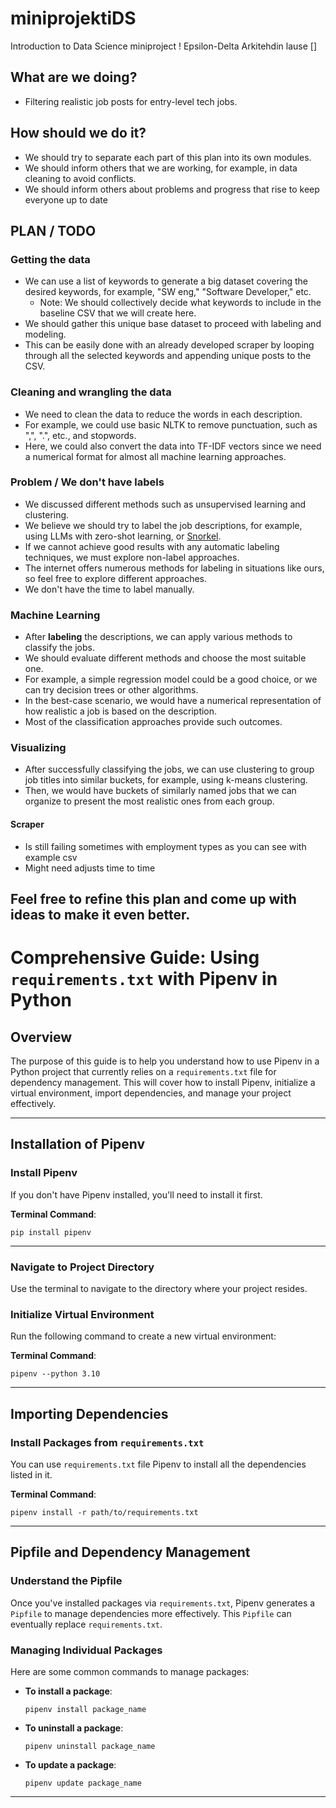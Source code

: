 # miniprojektiDS
Introduction to Data Science miniproject !
Epsilon-Delta 
Arkitehdin lause []

## What are we doing?
- Filtering realistic job posts for entry-level tech jobs.

## How should we do it?
- We should try to separate each part of this plan into its own modules.
- We should inform others that we are working, for example, in data cleaning to avoid conflicts.
- We should inform others about problems and progress that rise to keep everyone up to date 

## PLAN / TODO 

### Getting the data
- We can use a list of keywords to generate a big dataset covering the desired keywords, for example, "SW eng," "Software Developer," etc.
  - Note: We should collectively decide what keywords to include in the baseline CSV that we will create here. 
- We should gather this unique base dataset to proceed with labeling and modeling.
- This can be easily done with an already developed scraper by looping through all the selected keywords and appending unique posts to the CSV.

### Cleaning and wrangling the data
- We need to clean the data to reduce the words in each description.
- For example, we could use basic NLTK to remove punctuation, such as ",", ".", etc., and stopwords.
- Here, we could also convert the data into TF-IDF vectors since we need a numerical format for almost all machine learning approaches.

### Problem / We don't have labels
- We discussed different methods such as unsupervised learning and clustering.
- We believe we should try to label the job descriptions, for example, using LLMs with zero-shot learning, or [Snorkel](https://www.snorkel.org/use-cases/01-spam-tutorial).
- If we cannot achieve good results with any automatic labeling techniques, we must explore non-label approaches.
- The internet offers numerous methods for labeling in situations like ours, so feel free to explore different approaches.
- We don't have the time to label manually.

### Machine Learning
- After __labeling__ the descriptions, we can apply various methods to classify the jobs.
- We should evaluate different methods and choose the most suitable one.
- For example, a simple regression model could be a good choice, or we can try decision trees or other algorithms.
- In the best-case scenario, we would have a numerical representation of how realistic a job is based on the description.
- Most of the classification approaches provide such outcomes.

### Visualizing
- After successfully classifying the jobs, we can use clustering to group job titles into similar buckets, for example, using k-means clustering.
- Then, we would have buckets of similarly named jobs that we can organize to present the most realistic ones from each group.

#### Scraper
- Is still failing sometimes with employment types as you can see with example csv
- Might need adjusts time to time

## Feel free to refine this plan and come up with ideas to make it even better.


# Comprehensive Guide: Using `requirements.txt` with Pipenv in Python

## Overview
The purpose of this guide is to help you understand how to use Pipenv in a Python project that currently relies on a `requirements.txt` file for dependency management. This will cover how to install Pipenv, initialize a virtual environment, import dependencies, and manage your project effectively.

---

## Installation of Pipenv

### Install Pipenv

If you don't have Pipenv installed, you'll need to install it first. 

**Terminal Command**:
```
pip install pipenv
```

---

### Navigate to Project Directory

Use the terminal to navigate to the directory where your project resides.

### Initialize Virtual Environment

Run the following command to create a new virtual environment:

**Terminal Command**:
```
pipenv --python 3.10
```

---

## Importing Dependencies

### Install Packages from `requirements.txt`

You can use `requirements.txt` file Pipenv to install all the dependencies listed in it.

**Terminal Command**:
```
pipenv install -r path/to/requirements.txt
```

---

##  Pipfile and Dependency Management

### Understand the Pipfile

Once you've installed packages via `requirements.txt`, Pipenv generates a `Pipfile` to manage dependencies more effectively. This `Pipfile` can eventually replace `requirements.txt`.

### Managing Individual Packages

Here are some common commands to manage packages:

- **To install a package**:  
  ```
  pipenv install package_name
  ```
  
- **To uninstall a package**:  
  ```
  pipenv uninstall package_name
  ```
  
- **To update a package**:  
  ```
  pipenv update package_name
  ```

---
